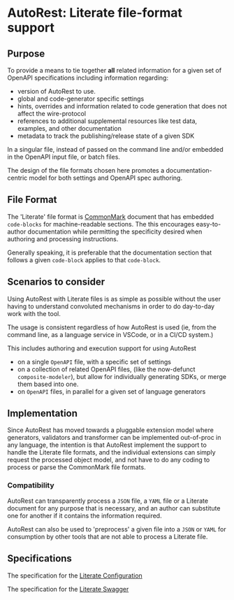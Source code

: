 # AutoRest: Literate file-format support

## Purpose

To provide a means to tie together **all** related information for a given set of OpenAPI specifications including information regarding:

- version of AutoRest to use.
- global and code-generator specific settings
- hints, overrides and information related to code generation that does not affect the wire-protocol
- references to additional supplemental resources like test data, examples, and other documentation
- metadata to track the publishing/release state of a given SDK

In a singular file, instead of passed on the command line and/or embedded in the OpenAPI input file, or batch files.

The design of the file formats chosen here promotes a documentation-centric model for both settings and OpenAPI spec authoring.

## File Format
The 'Literate' file format is [CommonMark](http://spec.commonmark.org/) document that has embedded `code-blocks`
for machine-readable sections. The this encourages easy-to-author documentation while permitting the specificity
desired when authoring and processing instructions.

Generally speaking, it is preferable that the documentation section that follows a given `code-block` applies to that `code-block`.

## Scenarios to consider
Using AutoRest with Literate files is as simple as possible without the user having to understand convoluted mechanisms in order to do day-to-day work with the tool.

The usage is consistent regardless of how AutoRest is used (ie, from the command line, as a language service in VSCode, or in a CI/CD system.)

This includes authoring and execution support for using AutoRest
- on a single `OpenAPI` file, with a specific set of settings
- on a collection of related OpenAPI files, (like the now-defunct `composite-modeler`), but allow for individually generating SDKs, or merge them based into one.
- on `OpenAPI` files, in parallel for a given set of language generators

## Implementation
Since AutoRest has moved towards a pluggable extension model where generators, validators and transformer can be implemented out-of-proc in any language, the intention is that AutoRest implement the support to handle the Literate
file formats, and the individual extensions can simply request the processed object model, and not have to do any coding to process or parse the CommonMark file formats.

### Compatibility
AutoRest can transparently process a `JSON` file, a `YAML` file or a Literate document for any purpose that is necessary, and an author can substitute one for another if it contains the information required.

AutoRest can also be used to 'preprocess' a given file into a `JSON` or `YAML` for consumption by other tools that are not able to process a Literate file.

## Specifications
  The specification for the [Literate Configuration](./configuration.md)

  The specification for the [Literate Swagger](./literate-swagger.md)
